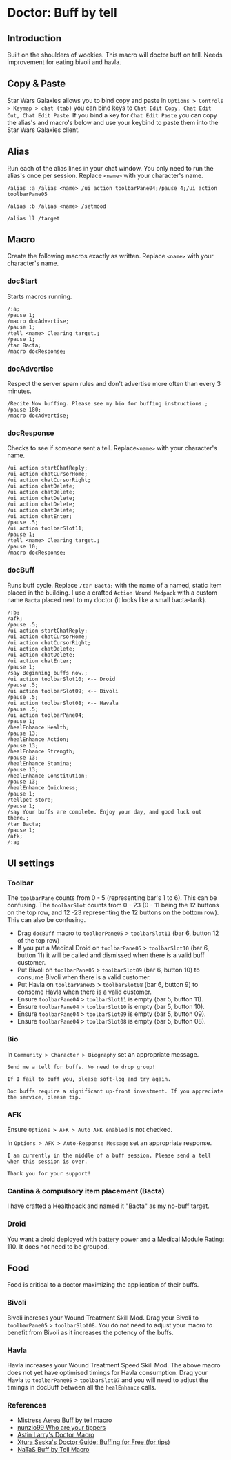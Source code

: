 # Doctor: Buff by tell

## Introduction
Built on the shoulders of wookies. This macro will doctor buff on tell. Needs improvement for eating bivoli and havla. 

## Copy & Paste
Star Wars Galaxies allows you to bind copy and paste in `Options > Controls > Keymap > chat (tab)` you can bind keys to `Chat Edit Copy, Chat Edit Cut, Chat Edit Paste`. If you bind a key for `Chat Edit Paste` you can copy the alias's and macro's below and use your keybind to paste them into the Star Wars Galaxies client.

## Alias
Run each of the alias lines in your chat window. You only need to run the alias's once per session. Replace `<name>` with your character's name.

```
/alias :a /alias <name> /ui action toolbarPane04;/pause 4;/ui action toolbarPane05

/alias :b /alias <name> /setmood

/alias ll /target
```

## Macro
Create the following macros exactly as written. Replace `<name>` with your character's name.

### docStart
Starts macros running.
``` 
/:a;
/pause 1;
/macro docAdvertise;
/pause 1;
/tell <name> Clearing target.;
/pause 1;
/tar Bacta;
/macro docResponse;
```

### docAdvertise
Respect the server spam rules and don't advertise more often than every 3 minutes. 

 ```
/Recite Now buffing. Please see my bio for buffing instructions.;
/pause 180;
/macro docAdvertise;
```

### docResponse
Checks to see if someone sent a tell. Replace`<name>` with your character's name.

```
/ui action startChatReply;
/ui action chatCursorHome;
/ui action chatCursorRight;
/ui action chatDelete;
/ui action chatDelete;
/ui action chatDelete;
/ui action chatDelete;
/ui action chatDelete;
/ui action chatEnter;
/pause .5;
/ui action toolbarSlot11;
/pause 1;
/tell <name> Clearing target.;
/pause 10;
/macro docResponse;
```

### docBuff
Runs buff cycle. Replace `/tar Bacta;` with the name of a named, static item placed in the building. I use a crafted `Action Wound Medpack` with a custom name `Bacta` placed next to my doctor (it looks like a small bacta-tank).

```
/:b;
/afk;
/pause .5;
/ui action startChatReply;
/ui action chatCursorHome;
/ui action chatCursorRight;
/ui action chatDelete;
/ui action chatDelete;
/ui action chatEnter;
/pause 1;
/say Beginning buffs now.;
/ui action toolbarSlot10; <-- Droid
/pause .5;
/ui action toolbarSlot09; <-- Bivoli
/pause .5;
/ui action toolbarSlot08; <-- Havala
/pause .5;
/ui action toolbarPane04;
/pause 1;
/healEnhance Health;
/pause 13;
/healEnhance Action;
/pause 13;
/healEnhance Strength;
/pause 13;
/healEnhance Stamina;
/pause 13;
/healEnhance Constitution;
/pause 13;
/healEnhance Quickness;
/pause 1;
/tellpet store;
/pause 1;
/say Your buffs are complete. Enjoy your day, and good luck out there.;  
/tar Bacta;  
/pause 1;  
/afk;  
/:a;
```

## UI settings

### Toolbar
The `toolbarPane` counts from 0 - 5 (representing bar's 1 to 6). This can be confusing. The `toolbarSlot` counts from 0 - 23 (0 - 11 being the 12 buttons on the top row, and 12 -23 representing the 12 buttons on the bottom row). This can also be confusing.

* Drag `docBuff` macro to `toolbarPane05` > `toolbarSlot11` (bar 6, button 12 of the top row)
* If you put a Medical Droid on `toolbarPane05` > `toolbarSlot10` (bar 6, button 11) it will be called and dismissed when there is a valid buff customer.
* Put Bivoli  on `toolbarPane05` > `toolbarSlot09` (bar 6, button 10) to consume Bivoli when there is a valid customer.
* Put Havla on `toolbarPane05` > `toolbarSlot08` (bar 6, button 9) to consome Havla when there is a valid customer.
* Ensure `toolbarPane04` > `toolbarSlot11` is empty (bar 5, button 11). 
* Ensure `toolbarPane04` > `toolbarSlot10` is empty (bar 5, button 10). 
* Ensure `toolbarPane04` > `toolbarSlot09` is empty (bar 5, button 09). 
* Ensure `toolbarPane04` > `toolbarSlot08` is empty (bar 5, button 08). 

### Bio
In `Community > Character > Biography` set an appropriate message.

```
Send me a tell for buffs. No need to drop group!

If I fail to buff you, please soft-log and try again.

Doc buffs require a significant up-front investment. If you appreciate the service, please tip.
```

### AFK
Ensure `Options > AFK > Auto AFK enabled` is not checked.

In `Options > AFK > Auto-Response Message` set an appropriate response.

```
I am currently in the middle of a buff session. Please send a tell when this session is over.  
  
Thank you for your support!
```

### Cantina & compulsory item placement (Bacta)
I have crafted a Healthpack and named it "Bacta" as my no-buff target. 

### Droid
You want a droid deployed with battery power and a Medical Module Rating: 110. It does not need to be grouped.

## Food
Food is critical to a doctor maximizing the application of their buffs. 

### Bivoli
Bivoli increses your Wound Treatment Skill Mod. Drag your Bivoli to `toolbarPane05` > `toolbarSlot08`. You do not need to adjust your macro to benefit from Bivoli as it increases the potency of the buffs.

### Havla
Havla increases your Wound Treatment Speed Skill Mod. The above macro does not yet have optimised timings for Havla consumption. Drag your Havla to `toolbarPane05` > `toolbarSlot07` and you will need to adjust the timings in docBuff between all the `healEnhance` calls. 

### References

* [Mistress Aerea Buff by tell macro](https://www.swgemu.com/forums/showthread.php?t=128123)
* [nunzio99 Who are your tippers](https://www.swgemu.com/forums/showthread.php?t=205263)
* [Astin Larry's Doctor Macro](https://www.swgemu.com/forums/showthread.php?t=214152)
* [Xtura Seska's Doctor Guide: Buffing for Free (for tips)](https://www.swgemu.com/forums/showthread.php?t=47785)
* [NaTaS Buff by Tell Macro](https://revelationonline.net/forums/viewtopic.php?t=126)
